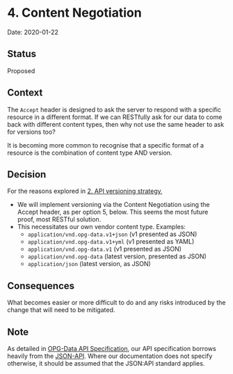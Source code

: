 # 4. Content Negotiation

Date: 2020-01-22

## Status

Proposed

## Context

The `Accept` header is designed to ask the server to respond with a specific resource in a different format. If we can RESTfully ask for our data to come back with different content types, then why not use the same header to ask for versions too?

It is becoming more common to recognise that a specific format of a resource is the combination of content type AND version.

## Decision

For the reasons explored in [2. API versioning strategy](0002-api-versioning-strategy.md), 
* We will implement versioning via the Content Negotiation using the Accept header, as per option 5, below. This seems the most future proof, most RESTful solution.
* This necessitates our own vendor content type. Examples:
  * `application/vnd.opg-data.v1+json` (v1 presented as JSON)
  * `application/vnd.opg-data.v1+yml` (v1 presented as YAML)
  * `application/vnd.opg-data.v1` (v1 presented as JSON)
  * `application/vnd.opg-data` (latest version, presented as JSON)
  * `application/json` (latest version, as JSON)

## Consequences

What becomes easier or more difficult to do and any risks introduced by the change that will need to be mitigated.

## Note

As detailed in [OPG-Data API Specification](0003-opg-data-api-specification.md), our API specification borrows heavily from the [JSON-API](http://jsonapi.org/format/). Where our documentation does not specify otherwise, it should be assumed that the JSON:API standard applies.